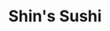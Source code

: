 ---
layout: place
title: "Shin's Sushi"
permalink: /california/san-luis-obispo/shin-s-sushi.html
stateAbbr: CA
stateName: California
cityName: San Luis Obispo
seo:
  name: "Shin's Sushi"
  type: Restaurant
  links: https://www.shinssushibar.com/
description: "No-frills sushi spot with diverse menu, affordable prices & daily happy-hour specials. Shin's Sushi serves delicious sushi in San Luis Obispo, California. Try fresh Japanese dishes for a great dining experience. Available for takeout, lunch, and dinner."
place_id: ChIJHevd-gPx7IARriWqbh-xdfA
photos:
  - name: >-
      places/ChIJHevd-gPx7IARriWqbh-xdfA/photos/AeeoHcLj_RKDf7F6xC8jRSKfRUf3Nn6Oye8q3qgwHqM1qshrEnaYsreOAgEfANkW04q_X_EetcJ1D-sWQmEgJ28OS1DgRFAQEDScioGV7NLbBTK0Pjd5vhnGKHAujFqWkOstprlIbft8N-djqu2_2urRZ_mfytEmva7BFwaTyzX_xuU591JOFb45X8ClG_vA3iiuN5Q3B22UETkACdUvUDm9SANdoBMiagCzXIN-AgTUw_zvgcXyEpUb4rJrkZva3-MULzZ5rmU_yc_kwb2F8G_FQscdKm0u9_dgKJssXq7Jw1YPTg
    widthPx: 3024
    heightPx: 4032
    authorAttributions:
      - displayName: Shin's Sushi
        uri: https://maps.google.com/maps/contrib/104077723619686070014
        photoUri: >-
          https://lh3.googleusercontent.com/a-/ALV-UjWrT2KD39KeeZRK7w-99LVY23BjX60qD0nE_RpWMQiJpMdMGDGh=s100-p-k-no-mo
    flagContentUri: >-
      https://www.google.com/local/imagery/report/?cb_client=maps_api_places.places_api&image_key=!1e10!2sAF1QipMw7d4vtbqToKH3xLR0iR-aDe-m9X6K-7GxeMax&hl=en-US
    googleMapsUri: >-
      https://www.google.com/maps/place//data=!3m4!1e2!3m2!1sAF1QipMw7d4vtbqToKH3xLR0iR-aDe-m9X6K-7GxeMax!2e10!4m2!3m1!1s0x80ecf103faddeb1d:0xf075b11f6eaa25ae
  - name: >-
      places/ChIJHevd-gPx7IARriWqbh-xdfA/photos/AeeoHcLIL-P3F8Kfr1q7NER4u14rYYxtnddi4_T9zvtIsbf0PQCCHrmSvLQddXHfp1NFOPN_lCbCFZqF07-oziA44RSKqCa9jTyTZL0w2LLzX-MbA2Cc7d1kwuoWifxDsa4heWy9nP7K9WnWDhworRGx5FS6EXwwe820CBolDJqftUh3VEaw4T_N6VsujJ_-m6yL_rXdCLbLRHcjj368zbb6rmSYEc91IHXOAJc9-7-tZo2vW-G3Q4EeyMUJgSjI4fXauZQxmjZkfaUCaIYMBNrFAZ1ZRw3v6GQdAZYEEPyCPbAYgw
    widthPx: 4032
    heightPx: 3024
    authorAttributions:
      - displayName: Shin's Sushi
        uri: https://maps.google.com/maps/contrib/104077723619686070014
        photoUri: >-
          https://lh3.googleusercontent.com/a-/ALV-UjWrT2KD39KeeZRK7w-99LVY23BjX60qD0nE_RpWMQiJpMdMGDGh=s100-p-k-no-mo
    flagContentUri: >-
      https://www.google.com/local/imagery/report/?cb_client=maps_api_places.places_api&image_key=!1e10!2sAF1QipM8AsnSHMSgMIDoGlZiqCsjf8jkSrwSKZOwd5t1&hl=en-US
    googleMapsUri: >-
      https://www.google.com/maps/place//data=!3m4!1e2!3m2!1sAF1QipM8AsnSHMSgMIDoGlZiqCsjf8jkSrwSKZOwd5t1!2e10!4m2!3m1!1s0x80ecf103faddeb1d:0xf075b11f6eaa25ae
  - name: >-
      places/ChIJHevd-gPx7IARriWqbh-xdfA/photos/AeeoHcL-EFaTj6_wilfr1n2TWnlt3QhjB0DXP80wwdPeDSXDsArrzf7I694hq16B7D6F-J-rG_ZK5dP63q__6hk1syhpIKgftHX6EVyFrR30zJDmFJmlVXsbAI69qUduY1rkROlHT32qcVJeeoB8datrHxfyOZnYSAXLnO5bElIDBf_PQnFNofuQNeeELj4Bi1sJr9QYwmMSpvUOf0ZI7cG0P6sYNqoZIUct5QQwW7SrfLcJ52ADBLv-Z1dj_8rBwAj8AIiW3bD6bY0JbbSAeh8pZdF8NdkGafVqjsCHj-kMomW7RA
    widthPx: 3024
    heightPx: 4032
    authorAttributions:
      - displayName: Shin's Sushi
        uri: https://maps.google.com/maps/contrib/104077723619686070014
        photoUri: >-
          https://lh3.googleusercontent.com/a-/ALV-UjWrT2KD39KeeZRK7w-99LVY23BjX60qD0nE_RpWMQiJpMdMGDGh=s100-p-k-no-mo
    flagContentUri: >-
      https://www.google.com/local/imagery/report/?cb_client=maps_api_places.places_api&image_key=!1e10!2sAF1QipMYp6awXTqChG9pfbYXNw_HBAwBBLBe2nx6JFmW&hl=en-US
    googleMapsUri: >-
      https://www.google.com/maps/place//data=!3m4!1e2!3m2!1sAF1QipMYp6awXTqChG9pfbYXNw_HBAwBBLBe2nx6JFmW!2e10!4m2!3m1!1s0x80ecf103faddeb1d:0xf075b11f6eaa25ae
  - name: >-
      places/ChIJHevd-gPx7IARriWqbh-xdfA/photos/AeeoHcJBI1XOvIX1V9Ng1zw_Jaqc48017xrApqkhombb4jkBdU4hgnl9DnnECR6YPAK00LixvH1PDw_ZcRluHnGByY-rDoLpIm8_baQPXILKX1Tpxr1gQvJ7BahWHEzQpTxiljfA8GsV2nybJ58fEG23bd2IYS06RfevKnYN5UvMAzTXigRcFUK6qlVkOWWmW9VT6bFYaYiRDwNyvOG8tQBoJ47_ExH-Bj1H0ZJ2aVslFtgZp2hVpxNgHCaVCaGdm0UQBCjLQC1sUj9R06uM2S26KJr02-fz_spx1HlYfepotl4QOFruPz9j0TCKMzo5o3KD8QheEY8VmHtH_zep4yIolY1qLSnA1Hjtc-Mw5E7u61CsKUSWuQLYHsZNQka8AB_gcsstV3_-ByKonLjprBlV8yPVaGjHcJxse-fK787sFp9dv6I-CZ3NDCXyHdUKHKmI
    widthPx: 4320
    heightPx: 3240
    authorAttributions:
      - displayName: Lauren Nguyen
        uri: https://maps.google.com/maps/contrib/108314035851827119202
        photoUri: >-
          https://lh3.googleusercontent.com/a-/ALV-UjWt89CWEegzwr3xlg7U-D7ZzM4SeH1SxhiSkCvEYIarfwnh_2mxjA=s100-p-k-no-mo
    flagContentUri: >-
      https://www.google.com/local/imagery/report/?cb_client=maps_api_places.places_api&image_key=!1e10!2sCIABIhAA3jqzDwq5a2ez-24ADAQ9&hl=en-US
    googleMapsUri: >-
      https://www.google.com/maps/place//data=!3m4!1e2!3m2!1sCIABIhAA3jqzDwq5a2ez-24ADAQ9!2e10!4m2!3m1!1s0x80ecf103faddeb1d:0xf075b11f6eaa25ae
  - name: >-
      places/ChIJHevd-gPx7IARriWqbh-xdfA/photos/AeeoHcKKMhsdw144hdbsvW1Ua9Qq-wQG5uNbneWgs1mrptgagrUr1xi-biTxe5feP_rHWa29tYmvgLSQQwVCAbUCLX1I6Mbxdi6MMq5juFgpNVpSwZSMh4giCoe9kKb5IDhOwRu5Z15E0q4SbkHcdAxiinHgZt9Wduahw5oSA4YnUVRtJTMMX4NB34wNmrDOu34od5gniKq9Yhh_ONDud0hFc3CCKv4rTBuaVaN0z0Vj8hFTR3SdjDFcCg1a13nSdpApXPVmORyiArO0zA0D224q2U64DRD53GT2DTW-3RZ06lsGSImj9Ga8pVXbHMKw6mzt6BKGP_JMK2ImBE1vZ5zHE3_kpbyhFQknm90BMZKcAG-xMLmixPAMdEN97JxbnBCDiWyJyc2DVNXvM6zH4rUV7SyaXveMHqyI41P4Ek9G1l7fpRIv
    widthPx: 3024
    heightPx: 4032
    authorAttributions:
      - displayName: Ivy Ebanks
        uri: https://maps.google.com/maps/contrib/112857961499024253772
        photoUri: >-
          https://lh3.googleusercontent.com/a-/ALV-UjWrL_8tAbSqTSavDirNYZGl_nydXr2wLryM6jgoCMO5bs2I4ZWY=s100-p-k-no-mo
    flagContentUri: >-
      https://www.google.com/local/imagery/report/?cb_client=maps_api_places.places_api&image_key=!1e10!2sCIHM0ogKEICAgIDpmfSA_gE&hl=en-US
    googleMapsUri: >-
      https://www.google.com/maps/place//data=!3m4!1e2!3m2!1sCIHM0ogKEICAgIDpmfSA_gE!2e10!4m2!3m1!1s0x80ecf103faddeb1d:0xf075b11f6eaa25ae
  - name: >-
      places/ChIJHevd-gPx7IARriWqbh-xdfA/photos/AeeoHcILBnHK3CB9-tWro0_tSPWCd6Fdf-6NCnylDwx5283ZYSBPF3yu0W3QYKccjjSAxEEdm2kib1h4tg2OdEh9pHW9lHq6nDKaohIgifQt__t7eODqehjjJpsUBL9t5nfPvufzkIa6VkBgLf16n4q6DodqpMPFyoPlmvJcfr3FdpeZLRw5vTsa5DGMV5Q3XLdh3Ed_dLMIlp_OyyOXWrU40VfervKf6MYwG4AYehURqUiYbbJK6sgtX0AvhqTYRKpweIzepB-YwH_2AOp2Y8VES8-VsYNUuhfyyk-Ut8ujTzPgMg
    widthPx: 3482
    heightPx: 3024
    authorAttributions:
      - displayName: Shin's Sushi
        uri: https://maps.google.com/maps/contrib/104077723619686070014
        photoUri: >-
          https://lh3.googleusercontent.com/a-/ALV-UjWrT2KD39KeeZRK7w-99LVY23BjX60qD0nE_RpWMQiJpMdMGDGh=s100-p-k-no-mo
    flagContentUri: >-
      https://www.google.com/local/imagery/report/?cb_client=maps_api_places.places_api&image_key=!1e10!2sAF1QipNwKUViExQ4l9rzcTp9Q7p3SM9XzyBNJO5IpKsf&hl=en-US
    googleMapsUri: >-
      https://www.google.com/maps/place//data=!3m4!1e2!3m2!1sAF1QipNwKUViExQ4l9rzcTp9Q7p3SM9XzyBNJO5IpKsf!2e10!4m2!3m1!1s0x80ecf103faddeb1d:0xf075b11f6eaa25ae
  - name: >-
      places/ChIJHevd-gPx7IARriWqbh-xdfA/photos/AeeoHcKpQeR-CRKdLX8U30SkjSyQWllATNUeRYrogwNnPiiagC6btcLM0SLtVh9MwykZpjmbm1Zm2o5HlZN2_yoifMkrG9IrHJkMaK1MRortyPJUfNOebZtC7D0eilb6jUHh2hdS7K4CW8in0DVQWpIE5-Q0IooQxnPXxxWO8eylWcdfXD87MmcnHmLMfL55VVE84GqwBA3Ji4YUhufdXvdIWAbRwlAdse2_giWRPg9vZnYnpi-4qR31flxvslvZs4ZyAbawZIaWztCYXtHbZEQuQm0D3G5H2aoVpABNOOlLvs8NcUrWSzidyyz7ixPgF4v59SQPvxQ1rwoLbU8mV-_kBxKASnhABUNeLEg5aV5tIeLTCZ0mNu2V10X2Dl-EpO6-NwLssPYB8nAWNhS0p9Keaips9GndcXaJdmifjr6fdQHaiaUn9TfVRDu0EeR3J3C_
    widthPx: 1606
    heightPx: 1784
    authorAttributions:
      - displayName: Lauren Nguyen
        uri: https://maps.google.com/maps/contrib/108314035851827119202
        photoUri: >-
          https://lh3.googleusercontent.com/a-/ALV-UjWt89CWEegzwr3xlg7U-D7ZzM4SeH1SxhiSkCvEYIarfwnh_2mxjA=s100-p-k-no-mo
    flagContentUri: >-
      https://www.google.com/local/imagery/report/?cb_client=maps_api_places.places_api&image_key=!1e10!2sCIABIhAA3jU35Cingmez-tcAAANF&hl=en-US
    googleMapsUri: >-
      https://www.google.com/maps/place//data=!3m4!1e2!3m2!1sCIABIhAA3jU35Cingmez-tcAAANF!2e10!4m2!3m1!1s0x80ecf103faddeb1d:0xf075b11f6eaa25ae
  - name: >-
      places/ChIJHevd-gPx7IARriWqbh-xdfA/photos/AeeoHcK5X9GWxXlPf-6OBDDgbEsjH8NHA5ZGk0zlYn_of6Nut-lIK5YtNC8BDKD8jcmQDY-x_BPbfa2b63rMv4_4JZzXliKolEDb0A5-gDzRPRCBjY24Ro5upLk7zZDdszZmi0gjuIBkT_IXsAKkIxGS-AARLg-gZVq1ghqSAMBuqABUSkkNgae4eTWt6bBj06xuQskmCfXVJ6kOuNQrAK39MDoyoGRmZwE_2Wut5l_qeP02zfNhyTNjgBaLQaQvTppjwgXq05U4B5m0AQePlQmNnp3fQsffbwSGL-BGw8lpBmmywLOVfqSQRIXGztwth_ghKecAXK3hdYkQfnCAzTK2603iTo8CrvH_ETDRbmL3HAhKu-WYuPuLN2UhdweQeJVuHWy1DAC4B3ebmzOauktO4YWh-82xbxt-vnU7G7_wAhmUl5E2
    widthPx: 4032
    heightPx: 3024
    authorAttributions:
      - displayName: Kyle Campbell
        uri: https://maps.google.com/maps/contrib/101977251099653318247
        photoUri: >-
          https://lh3.googleusercontent.com/a-/ALV-UjUzni38FyOJ-j1g1QZL8n-LSkZ5dI3aWUK_RyRyDWBuOuN3oRlN=s100-p-k-no-mo
    flagContentUri: >-
      https://www.google.com/local/imagery/report/?cb_client=maps_api_places.places_api&image_key=!1e10!2sCIHM0ogKEICAgID6iPXJywE&hl=en-US
    googleMapsUri: >-
      https://www.google.com/maps/place//data=!3m4!1e2!3m2!1sCIHM0ogKEICAgID6iPXJywE!2e10!4m2!3m1!1s0x80ecf103faddeb1d:0xf075b11f6eaa25ae
  - name: >-
      places/ChIJHevd-gPx7IARriWqbh-xdfA/photos/AeeoHcIhmriN4gXQo6dtk1CqPK1Y0TkEH5zbwIUkWuLxUlB6ImlCpVL2QYsSJwvdJnEbEs69qlY86FYxDdVRaW5zozx1xM7WiuHpF1zgCnJGxgFSLZse--KM2lcScccL96ZdEiqhqknITUeHrX2Q56t8tt8PSRA3uDVWam9ATz82mmzalHG7GV5nnQnGDhgEtoUC99WSpUkOB6l2P4ikbP2uc8FWvkWcCK9W8GrldnaJg3bdF03Pg6jfIqpNcrNhF-qLhVup7xRFJTBnYpaUCbwBwj1aJahJ3WjogovOL0sjoXh3pA
    widthPx: 4032
    heightPx: 3024
    authorAttributions:
      - displayName: Shin's Sushi
        uri: https://maps.google.com/maps/contrib/104077723619686070014
        photoUri: >-
          https://lh3.googleusercontent.com/a-/ALV-UjWrT2KD39KeeZRK7w-99LVY23BjX60qD0nE_RpWMQiJpMdMGDGh=s100-p-k-no-mo
    flagContentUri: >-
      https://www.google.com/local/imagery/report/?cb_client=maps_api_places.places_api&image_key=!1e10!2sAF1QipNO9WDrzW9Ieg8i65oqvg-Lr2v11CpWLHUSDHzS&hl=en-US
    googleMapsUri: >-
      https://www.google.com/maps/place//data=!3m4!1e2!3m2!1sAF1QipNO9WDrzW9Ieg8i65oqvg-Lr2v11CpWLHUSDHzS!2e10!4m2!3m1!1s0x80ecf103faddeb1d:0xf075b11f6eaa25ae
  - name: >-
      places/ChIJHevd-gPx7IARriWqbh-xdfA/photos/AeeoHcLzptJlTVfdIxwg9Jil0UwHE8ubr3TZJsLuZBubP8tzkjpyWGnJD1ZHAuOqahR0dlvq1OXwVlc1o6OIHxw6to2IAG2NYuqW5OzrDTWo-ZfR-Wyuq0LGAathJM2OBzM5mCpiKJUS2Do30YUZjL9bcKKt1qhN1SVgl0WhW-OzJEka4ycbnHf7ErrBNSn8uhHvECdkB9_R88emuVOw59rH4R9ZuhgOdF3UfexPwTCWTaqutsF9q8z5acblXJRB1g90NyrPsQ4y7OKvvRq2msBDsitobdSVr5utio3unUM0VNibx3P99RD9MGnuTDVIlukWv3Fg72xv99Cyr4eoYQBgtFHhV3wu8WUswjXiKp3rwumfOrPz_-rKgGnv5rvoUnaLCpxMOv48CEhTbn2rzi71r_oZNOtHsgU569MZVXJ9XsySxgM
    widthPx: 3072
    heightPx: 4080
    authorAttributions:
      - displayName: Michael Hoskison
        uri: https://maps.google.com/maps/contrib/101407555663841357607
        photoUri: >-
          https://lh3.googleusercontent.com/a-/ALV-UjUvSX1cLQgcqXQZ0tM9rvy0LjoiICB4_rhhzOKwXJcykzIlXC-dMA=s100-p-k-no-mo
    flagContentUri: >-
      https://www.google.com/local/imagery/report/?cb_client=maps_api_places.places_api&image_key=!1e10!2sCIHM0ogKEICAgIDOobaVjwE&hl=en-US
    googleMapsUri: >-
      https://www.google.com/maps/place//data=!3m4!1e2!3m2!1sCIHM0ogKEICAgIDOobaVjwE!2e10!4m2!3m1!1s0x80ecf103faddeb1d:0xf075b11f6eaa25ae
address: 1023 Monterey St, San Luis Obispo, CA 93408, USA
street: 1023 Monterey St
city: San Luis Obispo
state: CA
zip: '93408'
country: USA
neighborhood: Downtown Historic District
latitude: '35.281919'
longitude: '-120.660864'
accessibility_options:
  wheelchairAccessibleParking: true
  wheelchairAccessibleEntrance: true
  wheelchairAccessibleRestroom: true
  wheelchairAccessibleSeating: true
business_status: OPERATIONAL
name: Shin's Sushi
google_maps_links:
  directionsUri: >-
    https://www.google.com/maps/dir//''/data=!4m7!4m6!1m1!4e2!1m2!1m1!1s0x80ecf103faddeb1d:0xf075b11f6eaa25ae!3e0
  placeUri: https://maps.google.com/?cid=17326949889936598446
  writeAReviewUri: >-
    https://www.google.com/maps/place//data=!4m3!3m2!1s0x80ecf103faddeb1d:0xf075b11f6eaa25ae!12e1
  reviewsUri: >-
    https://www.google.com/maps/place//data=!4m4!3m3!1s0x80ecf103faddeb1d:0xf075b11f6eaa25ae!9m1!1b1
  photosUri: >-
    https://www.google.com/maps/place//data=!4m3!3m2!1s0x80ecf103faddeb1d:0xf075b11f6eaa25ae!10e5
primary_type: Sushi Restaurant
opening_hours:
  regular: null
  current: null
secondary_opening_hours:
  regular:
    weekdayDescriptions: null
    type: null
  current:
    weekdayDescriptions: null
    type: null
phone: (805) 543-2348
price_level: PRICE_LEVEL_INEXPENSIVE
price_range: $20 &ndash; $30
rating: '4.1'
rating_count: 482
website: https://www.shinssushibar.com/
reviews:
  - name: >-
      places/ChIJHevd-gPx7IARriWqbh-xdfA/reviews/ChZDSUhNMG9nS0VJQ0FnSUNmN0xtT1JnEAE
    relativePublishTimeDescription: 3 months ago
    rating: 3
    text:
      text: >-
        The sushi here was… okay. It wasn’t terrible, but it didn’t blow me away
        either. The fish seemed fresh enough, but the flavors were a bit bland,
        and the rice was slightly overcooked. I tried a few rolls, and while
        they were decent they lacked creativity or anything to set them apart.


        The atmosphere was fine. Nothing special but clean and comfortable.
        Service was polite.


        Overall, it’s not a bad spot if you’re craving sushi and don’t have high
        expectations but it’s definitely not somewhere I’d go out of my way for.
      languageCode: en
    originalText:
      text: >-
        The sushi here was… okay. It wasn’t terrible, but it didn’t blow me away
        either. The fish seemed fresh enough, but the flavors were a bit bland,
        and the rice was slightly overcooked. I tried a few rolls, and while
        they were decent they lacked creativity or anything to set them apart.


        The atmosphere was fine. Nothing special but clean and comfortable.
        Service was polite.


        Overall, it’s not a bad spot if you’re craving sushi and don’t have high
        expectations but it’s definitely not somewhere I’d go out of my way for.
      languageCode: en
    authorAttribution:
      displayName: Danny
      uri: https://www.google.com/maps/contrib/100107217982367551858/reviews
      photoUri: >-
        https://lh3.googleusercontent.com/a-/ALV-UjWjFMwmlXgeqED81C332MZtqtDQlFxNFVGxgjyCNRxhp4OCjj4=s128-c0x00000000-cc-rp-mo-ba4
    publishTime: '2024-12-26T22:40:43.277809Z'
    flagContentUri: >-
      https://www.google.com/local/review/rap/report?postId=ChZDSUhNMG9nS0VJQ0FnSUNmN0xtT1JnEAE&d=17924085&t=1
    googleMapsUri: >-
      https://www.google.com/maps/reviews/data=!4m6!14m5!1m4!2m3!1sChZDSUhNMG9nS0VJQ0FnSUNmN0xtT1JnEAE!2m1!1s0x80ecf103faddeb1d:0xf075b11f6eaa25ae
  - name: >-
      places/ChIJHevd-gPx7IARriWqbh-xdfA/reviews/ChZDSUhNMG9nS0VJQ0FnTURBbVpfalhREAE
    relativePublishTimeDescription: 2 months ago
    rating: 5
    text:
      text: >-
        The price is unbelievable as someone who came from LA to SLO especially
        for what I got. The food was amazing and like I already knew that the
        service would be a little slow if I came midday so I was prepared to
        wait a little for the food (it is just because there aren't many people
        midday so there are not that many staff which makes perfect sense). Also
        the plating was beautiful (I was so excited for this though I forgot to
        take a picture ahhh) which was a plus. Everyone working the day I went
        was so nice too (I think it was last Monday 2/2/25). Anyways, will be
        coming here again next time I am in town!
      languageCode: en
    originalText:
      text: >-
        The price is unbelievable as someone who came from LA to SLO especially
        for what I got. The food was amazing and like I already knew that the
        service would be a little slow if I came midday so I was prepared to
        wait a little for the food (it is just because there aren't many people
        midday so there are not that many staff which makes perfect sense). Also
        the plating was beautiful (I was so excited for this though I forgot to
        take a picture ahhh) which was a plus. Everyone working the day I went
        was so nice too (I think it was last Monday 2/2/25). Anyways, will be
        coming here again next time I am in town!
      languageCode: en
    authorAttribution:
      displayName: Mika Wang
      uri: https://www.google.com/maps/contrib/101982079703101898457/reviews
      photoUri: >-
        https://lh3.googleusercontent.com/a-/ALV-UjXNg6hg_PLooQe10lWPN5KuNa97ZBHFqKcHke7_7FNCqpBFWtM=s128-c0x00000000-cc-rp-mo
    publishTime: '2025-02-10T07:06:53.040124Z'
    flagContentUri: >-
      https://www.google.com/local/review/rap/report?postId=ChZDSUhNMG9nS0VJQ0FnTURBbVpfalhREAE&d=17924085&t=1
    googleMapsUri: >-
      https://www.google.com/maps/reviews/data=!4m6!14m5!1m4!2m3!1sChZDSUhNMG9nS0VJQ0FnTURBbVpfalhREAE!2m1!1s0x80ecf103faddeb1d:0xf075b11f6eaa25ae
  - name: >-
      places/ChIJHevd-gPx7IARriWqbh-xdfA/reviews/ChZDSUhNMG9nS0VJQ0FnTURnMHQ3SGJ3EAE
    relativePublishTimeDescription: a month ago
    rating: 1
    text:
      text: >-
        Wanted to do the all you can eat sushi, we were told it was a 40 minute
        wait and had us put our names down on a handmade list. 35 minutes pass
        and we go back just to be told we can not be served due to a private
        party coming in. They are unorganized and unprepared for any sort of big
        rush on the most basic of levels. Their host was flustered and their
        lead unprofessional
      languageCode: en
    originalText:
      text: >-
        Wanted to do the all you can eat sushi, we were told it was a 40 minute
        wait and had us put our names down on a handmade list. 35 minutes pass
        and we go back just to be told we can not be served due to a private
        party coming in. They are unorganized and unprepared for any sort of big
        rush on the most basic of levels. Their host was flustered and their
        lead unprofessional
      languageCode: en
    authorAttribution:
      displayName: Kai Dial
      uri: https://www.google.com/maps/contrib/114852511709528428317/reviews
      photoUri: >-
        https://lh3.googleusercontent.com/a/ACg8ocJfAoIYfOlREDAZjFmMwlbA5YTy-z6iA3IxdPillvK3Gk2myw=s128-c0x00000000-cc-rp-mo
    publishTime: '2025-02-23T17:30:40.513702Z'
    flagContentUri: >-
      https://www.google.com/local/review/rap/report?postId=ChZDSUhNMG9nS0VJQ0FnTURnMHQ3SGJ3EAE&d=17924085&t=1
    googleMapsUri: >-
      https://www.google.com/maps/reviews/data=!4m6!14m5!1m4!2m3!1sChZDSUhNMG9nS0VJQ0FnTURnMHQ3SGJ3EAE!2m1!1s0x80ecf103faddeb1d:0xf075b11f6eaa25ae
  - name: >-
      places/ChIJHevd-gPx7IARriWqbh-xdfA/reviews/ChZDSUhNMG9nS0VJQ0FnSUN2cnJ1bWRREAE
    relativePublishTimeDescription: 4 months ago
    rating: 2
    text:
      text: >-
        My husband and I were disappointed with our experience at this sushi
        restaurant. When we were seated, the floor under our table was dirty,
        which left a bad first impression. We ordered the all-you-can-eat
        option, but no one ever came back to take a second order from us. We had
        to ask for basic items like wasabi and ginger after our sushi finally
        arrived.


        To make matters worse, several people who arrived after us were served
        their food much quicker, making us feel ignored. The staff seemed to
        cater more to younger customers, leaving us feeling overlooked.


        As for the food, it was just okay—nothing special. We ended up not
        eating much due to the poor service and overall experience.
        Unfortunately, I can’t recommend this place based on our visit.
      languageCode: en
    originalText:
      text: >-
        My husband and I were disappointed with our experience at this sushi
        restaurant. When we were seated, the floor under our table was dirty,
        which left a bad first impression. We ordered the all-you-can-eat
        option, but no one ever came back to take a second order from us. We had
        to ask for basic items like wasabi and ginger after our sushi finally
        arrived.


        To make matters worse, several people who arrived after us were served
        their food much quicker, making us feel ignored. The staff seemed to
        cater more to younger customers, leaving us feeling overlooked.


        As for the food, it was just okay—nothing special. We ended up not
        eating much due to the poor service and overall experience.
        Unfortunately, I can’t recommend this place based on our visit.
      languageCode: en
    authorAttribution:
      displayName: Barbara Batugo
      uri: https://www.google.com/maps/contrib/114326239374933556088/reviews
      photoUri: >-
        https://lh3.googleusercontent.com/a-/ALV-UjUmxqf2dqdYxFNbnwRUYU7TDJLPWz3BYZ3V31TdF5saDPZn82W4=s128-c0x00000000-cc-rp-mo-ba3
    publishTime: '2024-12-11T05:55:23.045341Z'
    flagContentUri: >-
      https://www.google.com/local/review/rap/report?postId=ChZDSUhNMG9nS0VJQ0FnSUN2cnJ1bWRREAE&d=17924085&t=1
    googleMapsUri: >-
      https://www.google.com/maps/reviews/data=!4m6!14m5!1m4!2m3!1sChZDSUhNMG9nS0VJQ0FnSUN2cnJ1bWRREAE!2m1!1s0x80ecf103faddeb1d:0xf075b11f6eaa25ae
  - name: >-
      places/ChIJHevd-gPx7IARriWqbh-xdfA/reviews/ChZDSUhNMG9nS0VJQ0FnSURmZzhEell3EAE
    relativePublishTimeDescription: 3 months ago
    rating: 5
    text:
      text: >-
        Wish I knew about this place sooner! Great food. Everything tasted
        fresh.
      languageCode: en
    originalText:
      text: >-
        Wish I knew about this place sooner! Great food. Everything tasted
        fresh.
      languageCode: en
    authorAttribution:
      displayName: Luis Flores
      uri: https://www.google.com/maps/contrib/105812511327550915088/reviews
      photoUri: >-
        https://lh3.googleusercontent.com/a/ACg8ocLYMSWUZTSPF1R5fsMbWbJd-jkIzIl-zVF-YfWa80BvhBnErAg=s128-c0x00000000-cc-rp-mo-ba3
    publishTime: '2025-01-09T17:31:33.846938Z'
    flagContentUri: >-
      https://www.google.com/local/review/rap/report?postId=ChZDSUhNMG9nS0VJQ0FnSURmZzhEell3EAE&d=17924085&t=1
    googleMapsUri: >-
      https://www.google.com/maps/reviews/data=!4m6!14m5!1m4!2m3!1sChZDSUhNMG9nS0VJQ0FnSURmZzhEell3EAE!2m1!1s0x80ecf103faddeb1d:0xf075b11f6eaa25ae
parking_options:
  paidStreetParking: true
  valetParking: false
payment_options:
  acceptsCreditCards: true
  acceptsDebitCards: true
  acceptsCashOnly: false
  acceptsNfc: true
allow_dogs: null
curbside_pickup: false
delivery: null
dine_in: true
good_for_children: null
good_for_groups: true
good_for_sports: null
live_music: false
menu_for_children: false
outdoor_seating: true
reservable: true
restroom: true
serves_beer: true
serves_breakfast: false
serves_brunch: false
serves_cocktails: null
serves_coffee: false
serves_dinner: true
serves_dessert: true
serves_lunch: true
serves_vegetarian_food: true
serves_wine: true
takeout: true
summary: >-
  No-frills sushi spot with diverse menu, affordable prices & daily happy-hour
  specials.

---